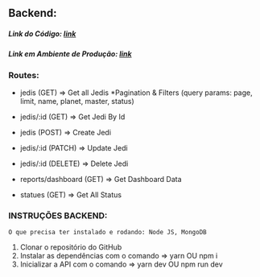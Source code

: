 ## Backend:
##### Link do Código: [link](https://github.com/jgtb/jet-jedi-api)
##### Link em Ambiente de Produção: [link](https://jet-jedi-api.herokuapp.com/api/v1/)

### Routes:

* jedis (GET) => Get all Jedis *Pagination & Filters (query params: page, limit, name, planet, master, status)
* jedis/:id (GET) => Get Jedi By Id
* jedis (POST) => Create Jedi
* jedis/:id (PATCH) => Update Jedi
* jedis/:id (DELETE) => Delete Jedi

* reports/dashboard (GET) => Get Dashboard Data

* statues (GET) => Get All Status

### INSTRUÇÕES BACKEND:

```
O que precisa ter instalado e rodando: Node JS, MongoDB
```

1. Clonar o repositório do GitHub
2. Instalar as dependências com o comando => yarn OU npm i
3. Inicializar a API com o comando => yarn dev OU npm run dev